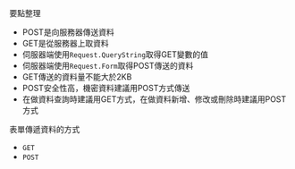 要點整理
- POST是向服務器傳送資料
- GET是從服務器上取資料
- 伺服器端使用`Request.QueryString`取得GET變數的值
- 伺服器端使用`Request.Form`取得POST傳送的資料
- GET傳送的資料量不能大於2KB
- POST安全性高，機密資料建議用POST方式傳送
- 在做資料查詢時建議用GET方式，在做資料新增、修改或刪除時建議用POST方式

表單傳遞資料的方式
- `GET`
- `POST`